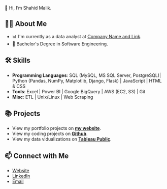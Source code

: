 👋 Hi, I’m Shahid Malik. 

## 🙋‍♀️ About Me

- 📊 I'm currently as a data analyst at [Company Name and Link](https://www.google.com/).
- 📐 Bachelor's Degree in Software Engineering.

## 🛠 Skills
- **Programming Languages**: SQL (MySQL, MS SQL Server, PostgreSQL)| Python (Pandas, NumPy, Matplotlib, Django, Flask) | JavaScript | HTML & CSS
- **Tools**: Excel | Power BI | Google BigQuery | AWS (EC2, S3) | Git
- **Misc**: ETL | Unix/Linux | Web Scraping

## 📚 Projects

- View my portfolio projects on [**my website**](https://www.kellyjadams.com/portfolio). 
- View my coding projects on [**Github**](https://github.com/kellyjadams?tab=repositories).
- View my data vidualizations on [**Tableau Public**](https://public.tableau.com/app/profile/kellyjadams).


## 📫 Connect with Me

- [Website](https://shahidmalik.vercel.app)
- [LinkedIn](https://www.linkedin.com/in/shahid-malik24/)
- [Email](mailto:shahidawan145@gmail.com)
